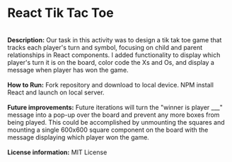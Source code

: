 # React Tik Tac Toe
<br>
<b>Description:</b> Our task in this activity was to design a tik tak toe game that tracks each player's turn and symbol, focusing on child and parent relationships in React components. I added functionality to display which player's turn it is on the board, color code the Xs and Os, and display a message when player has won the game.<br>
<br>
<b>How to Run:</b> Fork repository and download to local device. NPM install React and launch on local server.<br>
<br>
<b>Future improvements:</b> Future iterations will turn the "winner is player ___" message into a pop-up over the board and prevent any more boxes from being played. This could be accomplished by unmounting the squares and mounting a single 600x600 square component on the board with the message displaying which player won the game.<br>
<br>
<b>License information:</b> MIT License
